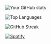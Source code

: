 ![Your GitHub stats](https://github-readme-stats.vercel.app/api?username=IkkeElias1&show_icons=true&theme=radical)

![Top Languages](https://github-readme-stats.vercel.app/api/top-langs/?username=IkkeElias1&layout=compact)

![GitHub Streak](https://github-readme-streak-stats.herokuapp.com/?user=IkkeElias1)

[![Spotify](https://novatorem.vercel.app/api/spotify)](https://open.spotify.com/user/rcclp3b0e6vaspypr9gn7kal6)
